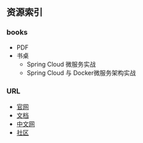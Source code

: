 ## 资源索引

### books
- PDF
- 书桌
    - Spring Cloud 微服务实战
    - Spring Cloud 与 Docker微服务架构实战

### URL
- [官网]()
- [文档]()
- [中文网](https://springcloud.cc/)
- [社区]()
